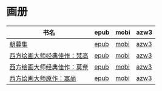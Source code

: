 # 画册

| 书名 | epub | mobi | azw3 |
| --- | --- | --- | --- |
| [朝暮集](http://ct.dalanmei.com/f/31084289-570312710-95a8c5) | [epub](http://ct.dalanmei.com/f/31084289-570312710-95a8c5) | [mobi](http://ct.dalanmei.com/f/31084289-570169787-bb1295) | [azw3](http://ct.dalanmei.com/f/31084289-570378131-757d57) |
| [西方绘画大师经典佳作：梵高](http://ct.dalanmei.com/f/31084289-571804385-075e7b) | [epub](http://ct.dalanmei.com/f/31084289-571804385-075e7b) | [mobi](http://ct.dalanmei.com/f/31084289-571534625-75cd3f) | [azw3](http://ct.dalanmei.com/f/31084289-571991006-451e69) |
| [西方绘画大师经典佳作：莫奈](http://ct.dalanmei.com/f/31084289-571804544-444b49) | [epub](http://ct.dalanmei.com/f/31084289-571804544-444b49) | [mobi](http://ct.dalanmei.com/f/31084289-571534656-33ab84) | [azw3](http://ct.dalanmei.com/f/31084289-571991116-7687cc) |
| [西方绘画大师原作：塞尚](http://ct.dalanmei.com/f/31084289-571804698-31330e) | [epub](http://ct.dalanmei.com/f/31084289-571804698-31330e) | [mobi](http://ct.dalanmei.com/f/31084289-571534701-d76f5c) | [azw3](http://ct.dalanmei.com/f/31084289-571991228-3b81c4) |
